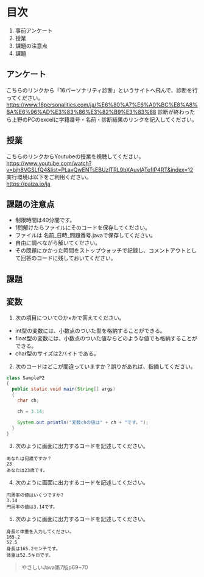 # 目次
1. 事前アンケート
2. 授業
3. 課題の注意点
4. 課題

##  アンケート
こちらのリンクから「16パーソナリティ診断」というサイトへ飛んで、診断を行ってください。
https://www.16personalities.com/ja/%E6%80%A7%E6%A0%BC%E8%A8%BA%E6%96%AD%E3%83%86%E3%82%B9%E3%83%88
診断が終わったら上野のPCのexcelに学籍番号・名前・診断結果のリンクを記入してください。


## 授業
こちらのリンクからYoutubeの授業を視聴してください。
https://www.youtube.com/watch?v=bjh8VGSLfQ4&list=PLavQwENTsEBUzlTRL9bXAuvlATefIP4RT&index=12
<br>
実行環境は以下をご利用ください。
<br>
https://paiza.io/ja
## 課題の注意点
- 制限時間は40分間です。
- 1問解けたらファイルにそのコードを保存してください。
- ファイルは 名前_日時_問題番号.javaで保存してください。
- 自由に調べながら解いてください。
- その問題にかかった時間をストップウォッチで記録し、コメントアウトとして回答のコードに残しておいてください。

## 課題

## 変数
1. 次の項目について○か×かで答えてください。
 -  int型の変数には、小数点のついた型を格納することができる。
 -  float型の変数には、小数点のついた値ならどのような値でも格納することができる。
 -  char型のサイズは2バイトである。

2. 次のコードはどこが間違っていますか？誤りがあれば、指摘してください。
~~~ Java
class SampleP2
{
  public static void main(String[] args)
  {
    char ch;

    ch = 3.14;

    System.out.println("変数chの値は" + ch + "です。");
  }
}
~~~

3. 次のように画面に出力するコードを記述してください。
~~~
あなたは何歳ですか？
23
あなたは23歳です。
~~~

4. 次のように画面に出力するコードを記述してください。
~~~
円周率の値はいくつですか?
3.14
円周率の値は3.14です。
~~~
5. 次のように画面に出力するコードを記述してください。
~~~
身長と体重を入力してください。
165.2
52.5
身長は165.2センチです。
体重は52.5キロです。
~~~

> やさしいJava第7版p69~70

